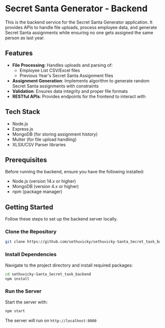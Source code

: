 # Secret Santa Generator - Backend

This is the backend service for the Secret Santa Generator application. It provides APIs to handle file uploads, process employee data, and generate Secret Santa assignments while ensuring no one gets assigned the same person as last year.

## Features

- **File Processing**: Handles uploads and parsing of:
  - Employee List CSV/Excel files
  - Previous Year's Secret Santa Assignment files
- **Assignment Generation**: Implements algorithm to generate random Secret Santa assignments with constraints
- **Validation**: Ensures data integrity and proper file formats
- **RESTful APIs**: Provides endpoints for the frontend to interact with

## Tech Stack

- Node.js
- Express.js
- MongoDB (for storing assignment history)
- Multer (for file upload handling)
- XLSX/CSV Parser libraries

## Prerequisites

Before running the backend, ensure you have the following installed:
- Node.js (version 14.x or higher)
- MongoDB (version 4.x or higher)
- npm (package manager)

## Getting Started

Follow these steps to set up the backend server locally.

###  Clone the Repository

```bash
git clone https://github.com/sethuvicky/sethuvicky-Santa_Secret_task_backend.git
```

###  Install Dependencies

Navigate to the project directory and install required packages:

```bash
cd sethuvicky-Santa_Secret_task_backend
npm install
```

### Run the Server

Start the server with:
```bash
npm start
```

The server will run on `http://localhost:8000`

 
